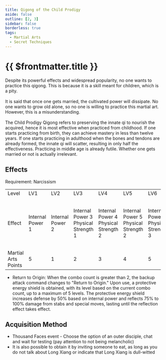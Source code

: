 ```yaml
---
title: Qigong of the Child Prodigy
aside: false
outline: [2, 3]
sidebar: false
borderless: true
tags:
  - Martial Arts
  - Secret Techniques
---
```


# {{ $frontmatter.title }}

<BookItemIcon :size="`medium`" :needLink="false" :no="7006"></BookItemIcon>

Despite its powerful effects and widespread popularity, no one wants to practice this qigong. This is because it is a skill meant for children, which is a pity.
<br><br>
It is said that once one gets married, the cultivated power will dissipate. No one wants to grow old alone, so no one is willing to practice this martial art. However, this is a misunderstanding.
<br><br>
The Child Prodigy Qigong refers to preserving the innate qi to nourish the acquired, hence it is most effective when practiced from childhood. If one starts practicing from birth, they can achieve mastery in less than twelve years. If one starts practicing in adulthood when the bones and tendons are already formed, the innate qi will scatter, resulting in only half the effectiveness. Practicing in middle age is already futile. Whether one gets married or not is actually irrelevant.
<br clear="all" />

## Effects

Requirement: Narcissism

<table>
    <tr>
        <td>Level</td>
        <td>LV1</td>
        <td>LV2</td>
        <td>LV3</td>
        <td>LV4</td>
        <td>LV5</td>
        <td>LV6</td>
        <td>LV7</td>
        <td>LV8</td>
        <td>LV9</td>
        <td>LV10</td>
    </tr>
    <tr>
        <td>Effect</td>
        <td>Internal Power 1</td>
        <td>Internal Power 2</td>
        <td>Internal Power 3<br>Physical Strength 1</td>
        <td>Internal Power 4<br>Physical Strength 2</td>
        <td>Internal Power 5<br>Physical Strength 2</td>
        <td>Internal Power 6<br>Physical Strength 3</td>
        <td>Internal Power 7<br>Physical Strength 4</td>
        <td>Internal Power 8<br>Physical Strength 4</td>
        <td>Internal Power 9<br>Physical Strength 4</td>
        <td>Internal Power 10<br>Physical Strength 5<br>Return to Origin</td>
    </tr>
    <tr>
        <td>Martial Arts Points</td>
        <td>5</td>
        <td>1</td>
        <td>2</td>
        <td>3</td>
        <td>4</td>
        <td>5</td>
        <td>6</td>
        <td>7</td>
        <td>8</td>
        <td>9 (50)</td>
    </tr>
</table>

- Return to Origin: When the combo count is greater than 2, the backup attack command changes to "Return to Origin." Upon use, a protective energy shield is obtained, with its level based on the current combo count, up to a maximum of 5 levels.
The protective energy shield increases defense by 50% based on internal power and reflects 75% to 100% damage from stabs and special moves, lasting until the reflection effect takes effect.

## Acquisition Method

- Thousand Faces event - Choose the option of an outer disciple, chat and wait for testing (pay attention to not being melancholic)
- It is also possible to obtain it by inviting someone to eat, as long as you do not talk about Long Xiang or indicate that Long Xiang is dull-witted